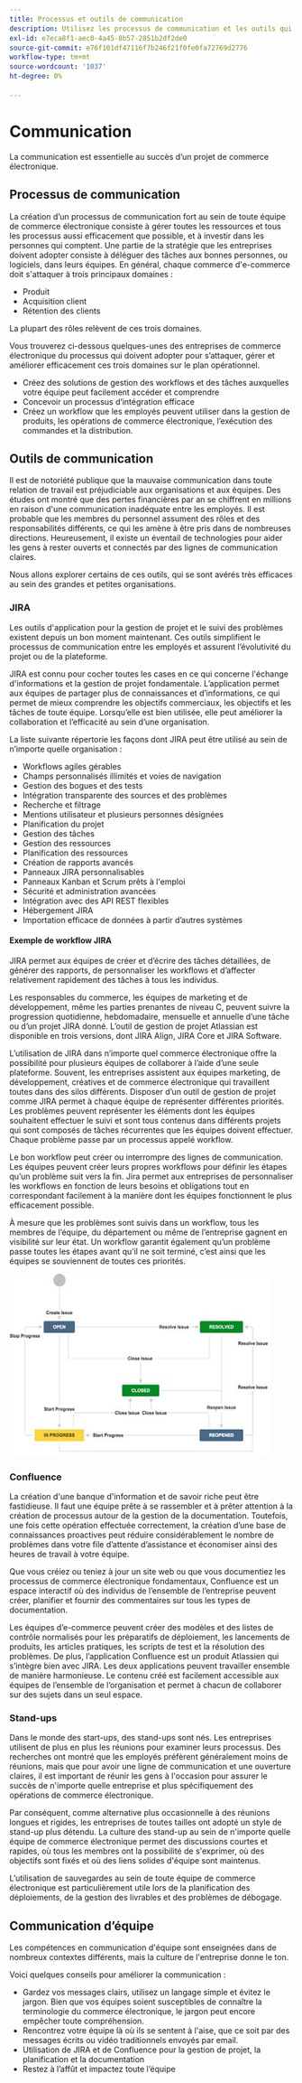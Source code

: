 ```yaml
---
title: Processus et outils de communication
description: Utilisez les processus de communication et les outils qui répondent aux besoins de votre équipe d’e-commerce.
exl-id: e7eca8f1-aec0-4a45-8b57-2851b2df2de0
source-git-commit: e76f101df47116f7b246f21f0fe0fa72769d2776
workflow-type: tm+mt
source-wordcount: '1037'
ht-degree: 0%

---
```


# Communication

La communication est essentielle au succès d’un projet de commerce électronique.

## Processus de communication

La création d’un processus de communication fort au sein de toute équipe de commerce électronique consiste à gérer toutes les ressources et tous les processus aussi efficacement que possible, et à investir dans les personnes qui comptent. Une partie de la stratégie que les entreprises doivent adopter consiste à déléguer des tâches aux bonnes personnes, ou logiciels, dans leurs équipes. En général, chaque commerce d&#39;e-commerce doit s&#39;attaquer à trois principaux domaines :

- Produit
- Acquisition client
- Rétention des clients

La plupart des rôles relèvent de ces trois domaines.

Vous trouverez ci-dessous quelques-unes des entreprises de commerce électronique du processus qui doivent adopter pour s’attaquer, gérer et améliorer efficacement ces trois domaines sur le plan opérationnel.

- Créez des solutions de gestion des workflows et des tâches auxquelles votre équipe peut facilement accéder et comprendre
- Concevoir un processus d’intégration efficace
- Créez un workflow que les employés peuvent utiliser dans la gestion de produits, les opérations de commerce électronique, l’exécution des commandes et la distribution.

## Outils de communication

Il est de notoriété publique que la mauvaise communication dans toute relation de travail est préjudiciable aux organisations et aux équipes. Des études ont montré que des pertes financières par an se chiffrent en millions en raison d&#39;une communication inadéquate entre les employés. Il est probable que les membres du personnel assument des rôles et des responsabilités différents, ce qui les amène à être pris dans de nombreuses directions. Heureusement, il existe un éventail de technologies pour aider les gens à rester ouverts et connectés par des lignes de communication claires.

Nous allons explorer certains de ces outils, qui se sont avérés très efficaces au sein des grandes et petites organisations.

### JIRA

Les outils d&#39;application pour la gestion de projet et le suivi des problèmes existent depuis un bon moment maintenant. Ces outils simplifient le processus de communication entre les employés et assurent l’évolutivité du projet ou de la plateforme.

JIRA est connu pour cocher toutes les cases en ce qui concerne l&#39;échange d&#39;informations et la gestion de projet fondamentale. L’application permet aux équipes de partager plus de connaissances et d’informations, ce qui permet de mieux comprendre les objectifs commerciaux, les objectifs et les tâches de toute équipe. Lorsqu’elle est bien utilisée, elle peut améliorer la collaboration et l’efficacité au sein d’une organisation.

La liste suivante répertorie les façons dont JIRA peut être utilisé au sein de n’importe quelle organisation :

- Workflows agiles gérables
- Champs personnalisés illimités et voies de navigation
- Gestion des bogues et des tests
- Intégration transparente des sources et des problèmes
- Recherche et filtrage
- Mentions utilisateur et plusieurs personnes désignées
- Planification du projet
- Gestion des tâches
- Gestion des ressources
- Planification des ressources
- Création de rapports avancés
- Panneaux JIRA personnalisables
- Panneaux Kanban et Scrum prêts à l&#39;emploi
- Sécurité et administration avancées
- Intégration avec des API REST flexibles
- Hébergement JIRA
- Importation efficace de données à partir d’autres systèmes

#### Exemple de workflow JIRA

JIRA permet aux équipes de créer et d’écrire des tâches détaillées, de générer des rapports, de personnaliser les workflows et d’affecter relativement rapidement des tâches à tous les individus.

Les responsables du commerce, les équipes de marketing et de développement, même les parties prenantes de niveau C, peuvent suivre la progression quotidienne, hebdomadaire, mensuelle et annuelle d’une tâche ou d’un projet JIRA donné. L’outil de gestion de projet Atlassian est disponible en trois versions, dont JIRA Align, JIRA Core et JIRA Software.

L’utilisation de JIRA dans n’importe quel commerce électronique offre la possibilité pour plusieurs équipes de collaborer à l’aide d’une seule plateforme. Souvent, les entreprises assistent aux équipes marketing, de développement, créatives et de commerce électronique qui travaillent toutes dans des silos différents. Disposer d’un outil de gestion de projet comme JIRA permet à chaque équipe de représenter différentes priorités. Les problèmes peuvent représenter les éléments dont les équipes souhaitent effectuer le suivi et sont tous contenus dans différents projets qui sont composés de tâches récurrentes que les équipes doivent effectuer. Chaque problème passe par un processus appelé workflow.

Le bon workflow peut créer ou interrompre des lignes de communication. Les équipes peuvent créer leurs propres workflows pour définir les étapes qu’un problème suit vers la fin. Jira permet aux entreprises de personnaliser les workflows en fonction de leurs besoins et obligations tout en correspondant facilement à la manière dont les équipes fonctionnent le plus efficacement possible.

À mesure que les problèmes sont suivis dans un workflow, tous les membres de l’équipe, du département ou même de l’entreprise gagnent en visibilité sur leur état. Un workflow garantit également qu’un problème passe toutes les étapes avant qu’il ne soit terminé, c’est ainsi que les équipes se souviennent de toutes ces priorités.

![Exemple de diagramme de workflow JIRA](../../assets/playbooks/jira-workflow-example.png)

### Confluence

La création d&#39;une banque d&#39;information et de savoir riche peut être fastidieuse. Il faut une équipe prête à se rassembler et à prêter attention à la création de processus autour de la gestion de la documentation. Toutefois, une fois cette opération effectuée correctement, la création d’une base de connaissances proactives peut réduire considérablement le nombre de problèmes dans votre file d’attente d’assistance et économiser ainsi des heures de travail à votre équipe.

Que vous créiez ou teniez à jour un site web ou que vous documentiez les processus de commerce électronique fondamentaux, Confluence est un espace interactif où des individus de l’ensemble de l’entreprise peuvent créer, planifier et fournir des commentaires sur tous les types de documentation.

Les équipes d’e-commerce peuvent créer des modèles et des listes de contrôle normalisés pour les préparatifs de déploiement, les lancements de produits, les articles pratiques, les scripts de test et la résolution des problèmes. De plus, l’application Confluence est un produit Atlassien qui s’intègre bien avec JIRA. Les deux applications peuvent travailler ensemble de manière harmonieuse. Le contenu créé est facilement accessible aux équipes de l’ensemble de l’organisation et permet à chacun de collaborer sur des sujets dans un seul espace.

### Stand-ups

Dans le monde des start-ups, des stand-ups sont nés. Les entreprises utilisent de plus en plus les réunions pour examiner leurs processus. Des recherches ont montré que les employés préfèrent généralement moins de réunions, mais que pour avoir une ligne de communication et une ouverture claires, il est important de réunir les gens à l&#39;occasion pour assurer le succès de n&#39;importe quelle entreprise et plus spécifiquement des opérations de commerce électronique.

Par conséquent, comme alternative plus occasionnelle à des réunions longues et rigides, les entreprises de toutes tailles ont adopté un style de stand-up plus détendu. La culture des stand-up au sein de n&#39;importe quelle équipe de commerce électronique permet des discussions courtes et rapides, où tous les membres ont la possibilité de s&#39;exprimer, où des objectifs sont fixés et où des liens solides d&#39;équipe sont maintenus.

L’utilisation de sauvegardes au sein de toute équipe de commerce électronique est particulièrement utile lors de la planification des déploiements, de la gestion des livrables et des problèmes de débogage.

## Communication d’équipe

Les compétences en communication d&#39;équipe sont enseignées dans de nombreux contextes différents, mais la culture de l&#39;entreprise donne le ton.

Voici quelques conseils pour améliorer la communication :

- Gardez vos messages clairs, utilisez un langage simple et évitez le jargon. Bien que vos équipes soient susceptibles de connaître la terminologie du commerce électronique, le jargon peut encore empêcher toute compréhension.
- Rencontrez votre équipe là où ils se sentent à l&#39;aise, que ce soit par des messages écrits ou vidéo traditionnels envoyés par email.
- Utilisation de JIRA et de Confluence pour la gestion de projet, la planification et la documentation
- Restez à l’affût et impactez toute l’équipe
